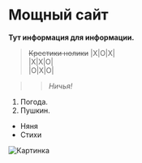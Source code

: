 # Мощный сайт

**Тут информация для информации.**

> ~~Крестики нолики~~
|X|O|X|  
|X|X|O|  
|O|X|O|  

>> _Ничья!_

1. Погода.
2. Пушкин.
* Няня
* Стихи

![Картинка](https://i.gyazo.com/5f0a771e76d048262bc60d1396e15baf.png)